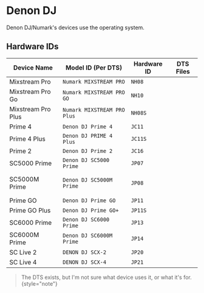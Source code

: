 # Denon DJ

Denon DJ/Numark's devices use the [](Engine-OS.md) operating system.

## Hardware IDs

| Device Name        | Model ID (Per DTS)          | Hardware ID | DTS Files                                                                                                                                          |
|--------------------|-----------------------------|-------------|----------------------------------------------------------------------------------------------------------------------------------------------------|
| Mixstream Pro      | `Numark MIXSTREAM PRO`      | `NH08`      | [](rk3288-az05-nh08-dts.md)                                                                                                                        |
| Mixstream Pro Go   | `Numark MIXSTREAM PRO GO`   | `NH10`      | [](rk3288-az05-nh10-dts.md)                                                                                                                        |
| Mixstream Pro Plus | `Numark MIXSTREAM PRO Plus` | `NH08S`     | [](rk3288-az05-nh08s-dts.md)                                                                                                                       |
| Prime 4            | `Denon DJ Prime 4`          | `JC11`      | [](rk3288-az01-jc11-dts.md) <br /> [](rk3288-az01-jc11-c-dts.md)                                                                                   |
| Prime 4 Plus       | `Denon DJ PRIME 4 Plus`     | `JC11S`     | [](rk3288-az01-jc11s-dts.md)                                                                                                                       |
| Prime 2            | `Denon DJ Prime 2`          | `JC16`      | [](rk3288-az01-jc16-dts.md) <br /> [](rk3288-az01-jc16-c-dts.md)                                                                                   |
| SC5000 Prime       | `Denon DJ SC5000 Prime`     | `JP07`      | [](rk3288-az01-jp07-dts.md) <br /> [](rk3288-az01-jp07-c-dts.md)                                                                                   |
| SC5000M Prime      | `Denon DJ SC5000M Prime`    | `JP08`      | [](rk3288-az01-jp08-dts.md) <br /> [](rk3288-az01-jp08-c-dts.md) <br /> [](rk3288-az01-jp08-revf-dts.md) <br /> [](rk3288-az01-jp08-c-revf-dts.md) |
| Prime GO           | `Denon DJ Prime GO`         | `JP11`      | [](rk3288-az01-jp11-dts.md) <br /> [](rk3288-az01-jp11-c-dts.md)                                                                                   |
| Prime GO Plus      | `Denon DJ Prime GO+`        | `JP11S`     | [](rk3288-az05-jp11s-dts.md)                                                                                                                       |
| SC6000 Prime       | `Denon DJ SC6000 Prime`     | `JP13`      | [](rk3288-az01-jp13-dts.md) <br /> [](rk3288-az01-jp13-c-dts.md)                                                                                   |
| SC6000M Prime      | `Denon DJ SC6000M Prime`    | `JP14`      | [](rk3288-az01-jp14-dts.md) <br /> [](rk3288-az01-jp14-c-dts.md)                                                                                   |
| SC Live 2          | `DENON DJ SCX-2`            | `JP20`      | [](rk3288-az05-jp20-dts.md)                                                                                                                        |
| SC Live 4          | `DENON DJ SCX-4`            | `JP21`      | [](rk3288-az05-jp21-dts.md)                                                                                                                        |

> The DTS [](rk3288-az01b-dts.md) exists, but I'm not sure what device uses it, or what it's for.
> {style="note"}
